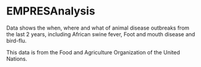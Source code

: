 # EMPRESAnalysis

Data shows the when, where and what of animal disease outbreaks from the last 2 years, including African swine fever, Foot and mouth disease and bird-flu.

This data is from the Food and Agriculture Organization of the United Nations.